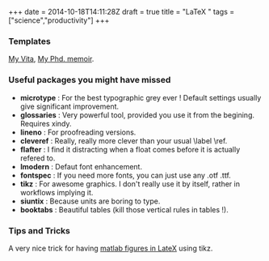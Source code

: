 +++
date = 2014-10-18T14:11:28Z
draft = true
title = "LaTeX "
tags = ["science","productivity"]
+++

### Templates
[My Vita](https://github.com/etienneburdet/Deedy-Resume), [My Phd. memoir](/stilltocome).

### Useful packages you might have missed

* **microtype** : For the best typographic grey ever ! Default settings usually give significant improvement.
* **glossaries** : Very powerful tool, provided you use it from the begining. Requires xindy.
* **lineno** :  For proofreading versions.
* **cleveref** : Really, really more clever than your usual \label \ref.
* **flafter** : I find it distracting when a float comes before it is actually refered to.
* **lmodern** : Defaut font enhancement.
* **fontspec** : If you need more fonts, you can just use any .otf .ttf.
* **tikz** : For awesome graphics. I don't really use it by itself, rather in workflows implying it.
* **siuntix** : Because units are boring to type.
* **booktabs** : Beautiful tables (kill those vertical rules in tables !).

### Tips and Tricks
A very nice trick for having [matlab figures in LateX](http://www.howtotex.com/packages/beautiful-matlab-figures-in-latex/) using tikz.
